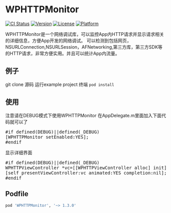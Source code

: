 # WPHTTPMonitor

[![CI Status](http://img.shields.io/travis/luther.cui@gmail.com/WPHTTPMonitor.svg?style=flat)](https://travis-ci.org/luther.cui@gmail.com/WPHTTPMonitor)
[![Version](https://img.shields.io/cocoapods/v/WPHTTPMonitor.svg?style=flat)](http://cocoapods.org/pods/WPHTTPMonitor)
[![License](https://img.shields.io/cocoapods/l/WPHTTPMonitor.svg?style=flat)](http://cocoapods.org/pods/WPHTTPMonitor)
[![Platform](https://img.shields.io/cocoapods/p/WPHTTPMonitor.svg?style=flat)](http://cocoapods.org/pods/WPHTTPMonitor)

WPHTTPMonitor是一个网络调试库，可以监控App内HTTP请求并显示请求相关的详细信息，方便App开发的网络调试。
可以检测到包括网页，NSURLConnection,NSURLSession，AFNetworking,第三方库，第三方SDK等的HTTP请求，非常方便实用。并且可以统计App内流量。

## 例子

git clone 源码
运行example project 
终端 
`pod install`

## 使用
注意请在DEBUG模式下使用WPHTTPMonitor
在AppDelegate.m里面加入下面代码就可以了
<pre>
#if defined(DEBUG)||defined(_DEBUG)
[WPHTTPMonitor setEnabled:YES];
#endif
</pre>

显示详细界面
<pre>
#if defined(DEBUG)||defined(_DEBUG)
WPHTTPViewController *vc=[[WPHTTPViewController alloc] init];
[self presentViewController:vc animated:YES completion:nil];
#endif
</pre>

## Podfile

```ruby
pod 'WPHTTPMonitor', '~> 1.3.0'
```
